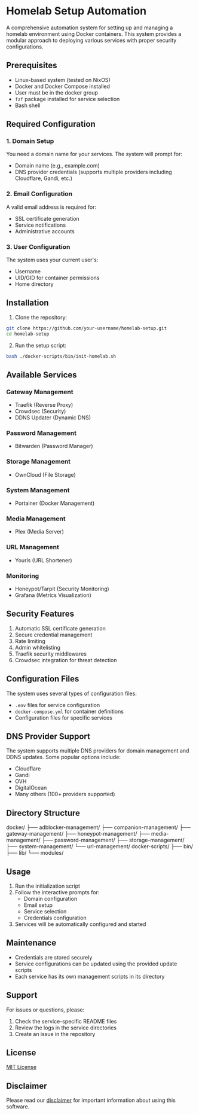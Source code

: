 # Homelab Setup Automation

A comprehensive automation system for setting up and managing a homelab environment using Docker containers. This system provides a modular approach to deploying various services with proper security configurations.

## Prerequisites

- Linux-based system (tested on NixOS)
- Docker and Docker Compose installed
- User must be in the docker group
- `fzf` package installed for service selection
- Bash shell

## Required Configuration

### 1. Domain Setup
You need a domain name for your services. The system will prompt for:
- Domain name (e.g., example.com)
- DNS provider credentials (supports multiple providers including Cloudflare, Gandi, etc.)

### 2. Email Configuration
A valid email address is required for:
- SSL certificate generation
- Service notifications
- Administrative accounts

### 3. User Configuration
The system uses your current user's:
- Username
- UID/GID for container permissions
- Home directory

## Installation

1. Clone the repository:
```bash
git clone https://github.com/your-username/homelab-setup.git
cd homelab-setup
```

2. Run the setup script:
```bash
bash ./docker-scripts/bin/init-homelab.sh
```

## Available Services

### Gateway Management
- Traefik (Reverse Proxy)
- Crowdsec (Security)
- DDNS Updater (Dynamic DNS)

### Password Management
- Bitwarden (Password Manager)

### Storage Management
- OwnCloud (File Storage)

### System Management
- Portainer (Docker Management)

### Media Management
- Plex (Media Server)

### URL Management
- Yourls (URL Shortener)

### Monitoring
- Honeypot/Tarpit (Security Monitoring)
- Grafana (Metrics Visualization)

## Security Features

1. Automatic SSL certificate generation
2. Secure credential management
3. Rate limiting
4. Admin whitelisting
5. Traefik security middlewares
6. Crowdsec integration for threat detection

## Configuration Files

The system uses several types of configuration files:
- `.env` files for service configuration
- `docker-compose.yml` for container definitions
- Configuration files for specific services

## DNS Provider Support

The system supports multiple DNS providers for domain management and DDNS updates. Some popular options include:
- Cloudflare
- Gandi
- OVH
- DigitalOcean
- Many others (100+ providers supported)

## Directory Structure

docker/
├── adblocker-management/
├── companion-management/
├── gateway-management/
├── honeypot-management/
├── media-management/
├── password-management/
├── storage-management/
├── system-management/
└── url-management/
docker-scripts/
├── bin/
├── lib/
└── modules/

## Usage

1. Run the initialization script
2. Follow the interactive prompts for:
   - Domain configuration
   - Email setup
   - Service selection
   - Credentials configuration
3. Services will be automatically configured and started

## Maintenance

- Credentials are stored securely
- Service configurations can be updated using the provided update scripts
- Each service has its own management scripts in its directory

## Support

For issues or questions, please:
1. Check the service-specific README files
2. Review the logs in the service directories
3. Create an issue in the repository

## License

[MIT License](LICENSE)

## Disclaimer

Please read our [disclaimer](DISCLAIMER.md) for important information about using this software.